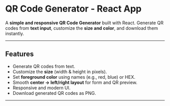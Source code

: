 # QR Code Generator - React App

A **simple and responsive QR Code Generator** built with React. Generate QR codes from **text input**, customize the **size and color**, and download them instantly.

---

## Features

- Generate QR codes from text.
- Customize the **size** (width & height in pixels).
- Set **foreground color** using names (e.g., red, blue) or HEX.
- Smooth **center → left/right layout** for form and QR preview.
- Responsive and modern UI.
- Download generated QR codes as PNG.

---
